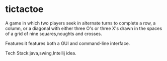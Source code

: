 # tictactoe

A game in which two players seek in alternate turns to complete a row, a column, or a diagonal with either three O's or three X's drawn in the spaces of a grid of nine squares,noughts and crosses.                                                                                                          

Features:it features both a GUI and command-line interface.

Tech Stack:java,swing,Intellij idea.
